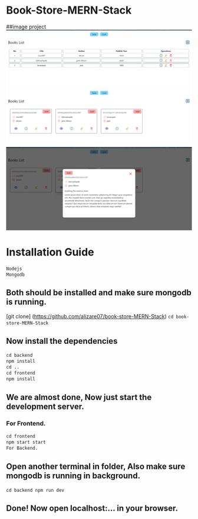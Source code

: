# Book-Store-MERN-Stack


  ##image project
  ![screenshot1](./images/Screenshot%20(7).png)
  ![screenshot2](./images/Screenshot%20(8).png)
  ![screenshot3](./images/Screenshot%20(9).png)
  

# Installation Guide

```
Nodejs
Mongodb
```
## Both should be installed and make sure mongodb is running.

[git clone] (https://github.com/alizare07/book-store-MERN-Stack)
`cd book-store-MERN-Stack`

## Now install the dependencies
```
cd backend
npm install
cd ..
cd frontend
npm install
```
## We are almost done, Now just start the development server.

### For Frontend.
```
cd frontend
npm start start
For Backend.
```
## Open another terminal in folder, Also make sure mongodb is running in background.
``
cd backend
npm run dev
``
## Done! Now open localhost:... in your browser.